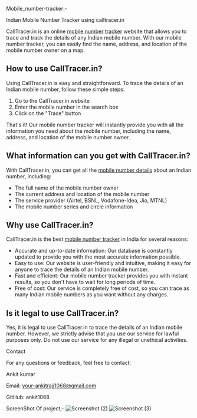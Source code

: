 Mobile_number-tracker:- 

Indian Mobile Number Tracker using calltracer.in 

CallTracer.in is an online [mobile number tracker](https://calltracer.in/) website that allows you to trace and track the details of any Indian mobile number. With our mobile number tracker, you can easily find the name, address, and location of the mobile number owner on a map.

## How to use CallTracer.in?

Using CallTracer.in is easy and straightforward. To trace the details of an Indian mobile number, follow these simple steps:

1. Go to the CallTracer.in website
2. Enter the mobile number in the search box
3. Click on the "Trace" button

That's it! Our mobile number tracker will instantly provide you with all the information you need about the mobile number, including the name, address, and location of the mobile number owner.

## What information can you get with CallTracer.in?

With CallTracer.in, you can get all the [mobile number details](https://calltracer.in/) about an Indian number, including:

- The full name of the mobile number owner
- The current address and location of the mobile number
- The service provider (Airtel, BSNL, Vodafone-Idea, Jio, MTNL) 
- The mobile number series and circle information

## Why use CallTracer.in?

CallTracer.in is the best [mobile number tracker](https://calltracer.in/) in India for several reasons:

- Accurate and up-to-date information: Our database is constantly updated to provide you with the most accurate information possible.
- Easy to use: Our website is user-friendly and intuitive, making it easy for anyone to trace the details of an Indian mobile number.
- Fast and efficient: Our mobile number tracker provides you with instant results, so you don't have to wait for long periods of time.
- Free of cost: Our service is completely free of cost, so you can trace as many Indian mobile numbers as you want without any charges.

## Is it legal to use CallTracer.in?

Yes, it is legal to use CallTracer.in to trace the details of an Indian mobile number. However, we strictly advise that you use our service for lawful purposes only. Do not use our service for any illegal or unethical activities.

Contact

For any questions or feedback, feel free to contact:

Ankit kumar

Email: your-ankitrajj1068@gmail.com

GitHub: ankit1068

ScreenShot Of project;-
![Screenshot (2)](https://github.com/user-attachments/assets/e43b4f76-7d72-402b-9627-6384f297b6f5)
![Screenshot (3)](https://github.com/user-attachments/assets/91fbb11b-3b43-426c-b535-3ffabbfd5940)


